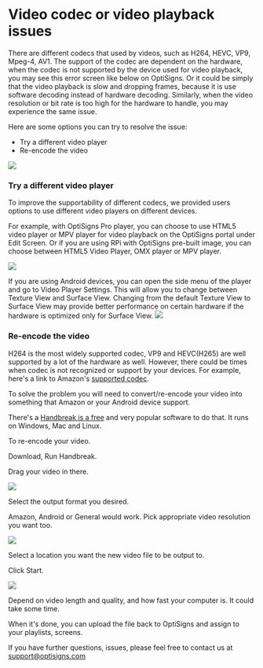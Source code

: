 # Video codec or video playback issues

There are different codecs that used by videos, such as H264, HEVC, VP9, Mpeg-4, AV1. The support of the codec are dependent on the hardware, when the codec is not supported by the device used for video playback, you may see this error screen like below on OptiSigns. Or it could be simply that the video playback is slow and dropping frames, because it is use software decoding instead of hardware decoding. Similarly, when the video resolution or bit rate is too high for the hardware to handle, you may experience the same issue.

Here are some options you can try to resolve the issue:

* Try a different video player
* Re-encode the video

![](https://static.wixstatic.com/media/e48f7f_1bfd9d9fa0754778b1981f98e092ebba~mv2.png/v1/fill/w_1920,h_1080,al_c,q_90/e48f7f_1bfd9d9fa0754778b1981f98e092ebba~mv2.webp)

### **Try a different video player**

To improve the supportability of different codecs, we provided users options to use different video players on different devices.

For example, with OptiSigns Pro player, you can choose to use HTML5 video player or MPV player for video playback on the OptiSigns portal under Edit Screen. Or if you are using RPi with OptiSigns pre-built image, you can choose between HTML5 Video Player, OMX player or MPV player.

![](https://support.optisigns.com/hc/article_attachments/33541399817619)

If you are using Android devices, you can open the side menu of the player and go to Video Player Settings. This will allow you to change between Texture View and Surface View. Changing from the default Texture View to Surface View may provide better performance on certain hardware if the hardware is optimized only for Surface View. ![](https://support.optisigns.com/hc/article_attachments/33541375854355)

### **Re-encode the video**

H264 is the most widely supported codec, VP9 and HEVC(H265) are well supported by a lot of the hardware as well. However, there could be times when codec is not recognized or support by your devices. For example, here's a link to Amazon's [supported codec](https://developer.amazon.com/docs/fire-tv/device-specifications.html).

To solve the problem you will need to convert/re-encode your video into something that Amazon or your Android device support.

There's a [Handbreak is a free](https://handbrake.fr/) and very popular software to do that. It runs on Windows, Mac and Linux.

To re-encode your video.

Download, Run Handbreak.

Drag your video in there.

![](https://static.wixstatic.com/media/e48f7f_13b3c91823cf4467a56ca8d221b9b043~mv2.jpg/v1/fill/w_1257,h_842,al_c,q_90/e48f7f_13b3c91823cf4467a56ca8d221b9b043~mv2.webp)

Select the output format you desired.

Amazon, Android or General would work. Pick appropriate video resolution you want too.

![](https://static.wixstatic.com/media/e48f7f_82c690e3d69f4e23a49e1f209e119299~mv2.jpg/v1/fill/w_1257,h_842,al_c,q_90/e48f7f_82c690e3d69f4e23a49e1f209e119299~mv2.webp)

Select a location you want the new video file to be output to.

Click Start.

![](https://static.wixstatic.com/media/e48f7f_5ffa6467b7ee4474a3fbc6e7d9bb9918~mv2.jpg/v1/fill/w_1257,h_842,al_c,q_90/e48f7f_5ffa6467b7ee4474a3fbc6e7d9bb9918~mv2.webp)

Depend on video length and quality, and how fast your computer is. It could take some time.

When it's done, you can upload the file back to OptiSigns and assign to your playlists, screens.

If you have further questions, issues, please feel free to contact us at [support@optisigns.com](mailto:support@optisigns.com)